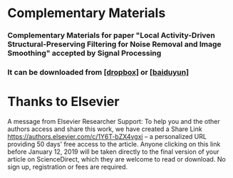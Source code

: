 # Complementary Materials 

### Complementary Materials for paper "Local Activity-Driven Structural-Preserving Filtering for Noise Removal and Image Smoothing" accepted by Signal Processing
### It can be downloaded from [[dropbox]](https://www.dropbox.com/s/bm5f38awgw72pep/Complementary%20Materials%EF%BC%A6%EF%BC%AF%EF%BC%B22018SP.pdf?dl=0) or [[baiduyun]](https://pan.baidu.com/s/1kdWm9MnsRK73G1g6hMtHJg) 

# Thanks to Elsevier
A message from Elsevier Researcher Support: To help you and the other authors access and share this work, we have created a Share Link https://authors.elsevier.com/c/1Y6T-bZX4vgxi – a personalized URL providing 50 days' free access to the article. Anyone clicking on this link before January 12, 2019 will be taken directly to the final version of your article on ScienceDirect, which they are welcome to read or download. No sign up, registration or fees are required.
